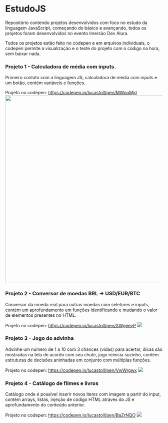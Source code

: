 # EstudoJS

 Repositório contendo projetos desenvolvidos com foco no estudo da linguagem JavaScript, começando do básico e avançando, todos os projetos foram desenvolvidos no evento Imersão Dev Alura.

Todos os projetos estão feito no codepen e em arquivos individuais, o codepen permite a visualização e o teste do projeto com o código na hora, sem baixar nada.

### Projeto 1 - Calculadora de média com inputs.
Primeiro contato com a linguagem JS, calculadora de média com inputs e um botão, contém variáveis e funções.

Projeto no codepen: https://codepen.io/lucastoll/pen/MWooMjd 
<img src="https://user-images.githubusercontent.com/86172649/134224556-7b1919e7-7f6d-47ab-8670-b539e5fc4a8a.PNG" height="600" width="650">

### Projeto 2 - Conversor de moedas BRL -> USD/EUR/BTC 
Conversor da moeda real para outras moedas com seletores e inputs, contém um aprofundamento em funções identificando e mudando o valor de elementos presentes no HTML.

Projeto no codepen: https://codepen.io/lucastoll/pen/XWgeeyP
<img src="https://user-images.githubusercontent.com/86172649/134228017-3b6b5cda-ab42-48d4-a27d-85d3edfc35d9.PNG">

### Projeto 3 - Jogo do advinha
Advinhe um número de 1 a 10 com 3 chances (vidas) para acertar, dicas são mostradas na tela de acordo com seu chute, jogo reinicia sozinho, contém estruturas de decisões aninhadas em conjunto com múltiplas funções.

Projeto no codepen: https://codepen.io/lucastoll/pen/VwWrgwx
<img src="https://user-images.githubusercontent.com/86172649/134228022-512efd39-6003-4a5b-9419-d3c4f5815697.PNG">

### Projeto 4 - Catálogo de filmes e livros
Catálogo onde é possível inserir novos items com imagem a partir do input, contém arrays, listas, injeção de código HTML atráves do JS e aprofundamento do conteúdo anterior.

Projeto no codepen: https://codepen.io/lucastoll/pen/BaZrNQO
<img src="https://user-images.githubusercontent.com/86172649/134227253-814f3a26-d811-4186-958a-23d84968888c.PNG">

